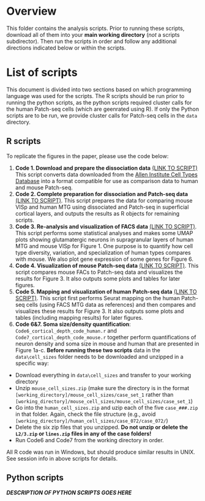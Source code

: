 # Overview
This folder contains the analysis scripts.  Prior to running these scripts, download all of them into your **main working directory** (*not* a scripts subdirector).  Then run the scripts in order and follow any additional directions indicated below or within the scripts.  

# List of scripts

This document is divided into two sections based on which programming language was used for the scripts.  The R scripts should be run prior to running the python scripts, as the python scripts required cluster calls for the human Patch-seq cells (which are geenrated using R).  If only the Python scripts are to be run, we provide cluster calls for Patch-seq cells in the `data` directory.

## R scripts

To replicate the figures in the paper, please use the code below:  

1. **Code 1. Download and prepare the dissociation data** [(LINK TO SCRIPT)](http://htmlpreview.github.io/?https://github.com/AllenInstitute/patchseq_human_L23/blob/master/scripts/Code1_prepareComparisonDataSets.nb.html)  This script converts data downloaded from the [Allen Institute Cell Types Database](http://celltypes.brain-map.org/rnaseq) into a format compatible for use as comparison data to human and mouse Patch-seq.  
2. **Code 2. Complete preparation for dissociation and Patch-seq data** [(LINK TO SCRIPT)](http://htmlpreview.github.io/?https://github.com/AllenInstitute/patchseq_human_L23/blob/master/scripts/Code2_prepare_data_L23exc.nb.html).  This script prepares the data for comparing mouse VISp and human MTG using dissociated and Patch-seq in superficial cortical layers, and outputs the results as R objects for remaining scripts.  
3. **Code 3. Re-analysis and visualization of FACS data** [(LINK TO SCRIPT)](http://htmlpreview.github.io/?https://github.com/AllenInstitute/patchseq_human_L23/blob/master/scripts/Code3_FREM3_crossSpeciesComparisons.nb.html).  This script performs some statistical analyses and makes some UMAP plots showing glutamatergic neurons in supragranular layers of human MTG and mouse VISp for Figure 1.  One purpose is to quantify how cell type diversity, variation, and specialization of human types compares with mouse.  We also plot gene expression of some genes for Figure 6.  
4. **Code 4. Visualization of mouse Patch-seq data** [(LINK TO SCRIPT)](http://htmlpreview.github.io/?https://github.com/AllenInstitute/patchseq_human_L23/blob/master/scripts/*****CORRECT_LINK*******.nb.html).  This script compares mouse FACs to Patch-seq data and visualizes the results for Figure 3.  It also outputs some plots and tables for later figures.  
5. **Code 5. Mapping and visualization of human Patch-seq data** [(LINK TO SCRIPT)](http://htmlpreview.github.io/?https://github.com/AllenInstitute/patchseq_human_L23/blob/master/scripts/*****CORRECT_LINK*******.nb.html).  This script first performs Seurat mapping on the human Patch-seq cells (using FACS MTG data as references) and then compares and visualizes these results for Figure 3.  It also outputs some plots and tables (including mapping results) for later figures.  
6. **Code 6&7. Soma size/density quantification**: `Code6_cortical_depth_code_human.r` and `Code7_cortical_depth_code_mouse.r` together perform quantifications of neuron density and soma size in mouse and human that are presented in Figure 1a-c.  **Before running these two scripts** data in the `data\cell_sizes` folder needs to be downloaded and unzipped in a specific way:
* Download everything in `data\cell_sizes` and transfer to your working directory
* Unzip `mouse_cell_sizes.zip` (make sure the directory is in the format `[working_directory]/mouse_cell_sizes/case_set_1` rather than `[working_directory]/mouse_cell_sizes/mouse_cell_sizes/case_set_1`)
* Go into the `human_cell_sizes.zip` and uzip each of the five `case_###.zip` in that folder.  Again, check the file structure (e.g., avoid `[working_directory]/human_cell_sizes/case_072/case_072/`)
* Delete the six zip files that you unzipped.  **Do not unzip or delete the `L2/3.zip` or `lines.zip` files in any of the case folders!**
* Run Code6 and Code7 from the working directory in order.  

All R code was run in Windows, but should produce similar results in UNIX.  See session info in above scripts for details.  


## Python scripts

***DESCRIPTION OF PYTHON SCRIPTS GOES HERE***
